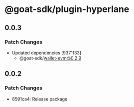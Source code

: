 # @goat-sdk/plugin-hyperlane

## 0.0.3

### Patch Changes

- Updated dependencies [9371f33]
  - @goat-sdk/wallet-evm@0.2.9

## 0.0.2

### Patch Changes

- 8591ca4: Release package
